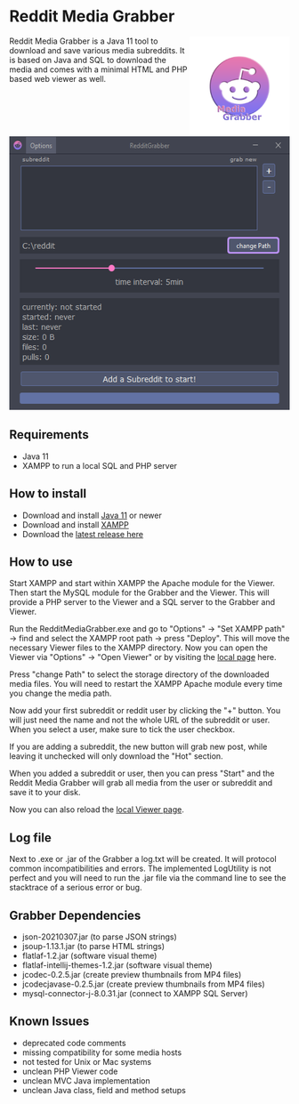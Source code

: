 # Reddit Media Grabber

<img src="https://raw.githubusercontent.com/Georodin/RedditMediaGrabber/main/logo/Grabber.png" align="right"
     alt="Reddit Media Grabber logo" width="180" height="180">

Reddit Media Grabber is a Java 11 tool to download and save various media subreddits. It is based on Java and SQL to download the media and
comes with a minimal HTML and PHP based web viewer as well.

<img src="https://raw.githubusercontent.com/Georodin/RedditMediaGrabber/main/logo/interface.png"
     alt="Reddit Media Grabber interface" width="540" height="492">

## Requirements

* Java 11
* XAMPP to run a local SQL and PHP server

## How to install

* Download and install [Java 11](https://www.oracle.com/de/java/technologies/javase/jdk11-archive-downloads.html) or newer
* Download and install [XAMPP](https://www.apachefriends.org/index.html)
* Download the [latest release here](https://github.com/Georodin/RedditMediaGrabber/releases/latest)

## How to use

Start XAMPP and start within XAMPP the Apache module for the Viewer. 
Then start the MySQL module for the Grabber and the Viewer. 
This will provide a PHP server to the Viewer and a SQL server to the Grabber and Viewer. 

Run the RedditMediaGrabber.exe and go to "Options" -> "Set XAMPP path" -> find and select the XAMPP root path -> press "Deploy". This will move the necessary Viewer files
to the XAMPP directory. Now you can open the Viewer via "Options" -> "Open Viewer" or by visiting the [local page](http://localhost/redditgrabber) here.

Press "change Path" to select the storage directory of the downloaded media files. You will need to restart the XAMPP Apache module every time you change the media path.

Now add your first subreddit or reddit user by clicking the "+" button. You will just need the name and not the whole URL of the subreddit or user.
When you select a user, make sure to tick the user checkbox.

If you are adding a subreddit, the new button will grab new post, while leaving it unchecked will only download the "Hot" section.

When you added a subreddit or user, then you can press "Start" and the Reddit Media Grabber will grab all media from the user or subreddit and save it to your disk.

Now you can also reload the [local Viewer page](http://localhost/redditgrabber). 

## Log file

Next to .exe or .jar of the Grabber a log.txt will be created. It will protocol common incompatibilities and errors.
The implemented LogUtility is not perfect and you will need to run the .jar file via the command line to see the stacktrace of a serious error or bug.

## Grabber Dependencies 

* json-20210307.jar (to parse JSON strings)
* jsoup-1.13.1.jar (to parse HTML strings)
* flatlaf-1.2.jar (software visual theme)
* flatlaf-intellij-themes-1.2.jar (software visual theme)
* jcodec-0.2.5.jar (create preview thumbnails from MP4 files)
* jcodecjavase-0.2.5.jar (create preview thumbnails from MP4 files)
* mysql-connector-j-8.0.31.jar (connect to XAMPP SQL Server)

## Known Issues

* deprecated code comments
* missing compatibility for some media hosts 
* not tested for Unix or Mac systems
* unclean PHP Viewer code
* unclean MVC Java implementation
* unclean Java class, field and method setups
